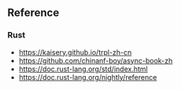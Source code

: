 ## Reference

### Rust

- https://kaisery.github.io/trpl-zh-cn
- https://github.com/chinanf-boy/async-book-zh
- https://doc.rust-lang.org/std/index.html
- https://doc.rust-lang.org/nightly/reference
